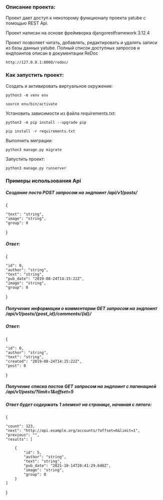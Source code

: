 ### Описание проекта:

Проект дает доступ к некоторому функционалу проекта yatube с помощью REST Api.

Проект написан на основе фреймворка djangorestframework 3.12.4

Проект позволяет читать, добавлять, редактировать и удалять записи из базы данных yatube.
Полный список доступных запросов и ендпоинтов описан в документации ReDoc
```
http://127.0.0.1:8000/redoc/
```
### Как запустить проект:

Cоздать и активировать виртуальное окружение:

```
python3 -m venv env
```

```
source env/bin/activate
```

Установить зависимости из файла requirements.txt:

```
python3 -m pip install --upgrade pip
```

```
pip install -r requirements.txt
```

Выполнить миграции:

```
python3 manage.py migrate
```

Запустить проект:

```
python3 manage.py runserver
```

### Примеры использования Api

##### Создание поста POST запросом на эндпоинт /api/v1/posts/
{

    "text": "string",
    "image": "string",
    "group": 0

}
##### Ответ:
{

    "id": 0,
    "author": "string",
    "text": "string",
    "pub_date": "2019-08-24T14:15:22Z",
    "image": "string",
    "group": 0

}

##### Получение информации о комментарии GET запросом на эндпоинт /api/v1/posts/{post_id}/comments/{id}/
##### Ответ:
{

    "id": 0,
    "author": "string",
    "text": "string",
    "created": "2019-08-24T14:15:22Z",
    "post": 0

}
##### Получение списка постов GET запросом на эндпоинт с пагинацией /api/v1/posts/?limit=1&offset=5
##### Ответ будет содержать 1 элемент на странице, начиная с пятого:
{

    "count": 123,
    "next": "http://api.example.org/accounts/?offset=6&limit=1",
    "previous": "",
    "results": [

        {
            "id": 5,
            "author": "string",
            "text": "string",
            "pub_date": "2021-10-14T20:41:29.648Z",
            "image": "string",
            "group": 0
        }
    ]

}
